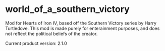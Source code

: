 # world_of_a_southern_victory
Mod for Hearts of Iron IV, based off the Southern Victory series by Harry Turtledove.  This mod is made purely for enterainment purposes, and does not reflect the political beliefs of the creator. 

Current product version: 2.1.0
